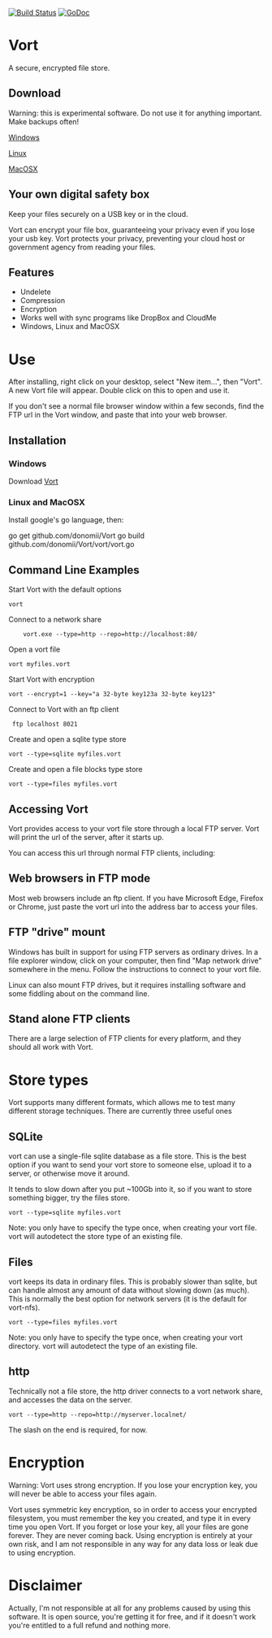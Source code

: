 [![Build Status](https://travis-ci.org/donomii/vort.svg?branch=master)](https://travis-ci.org/donomii/vort)
[![GoDoc](https://godoc.org/github.com/donomii/vort?status.svg)](https://godoc.org/github.com/donomii/vort)

# Vort

A secure, encrypted file store.

## Download

Warning:  this is experimental software.  Do not use it for anything important.  Make backups often!

[Windows](https://github.com/donomii/Vort/releases/latest)

[Linux](https://github.com/donomii/Vort/releases/latest)

[MacOSX](https://github.com/donomii/Vort/releases/latest)

## Your own digital safety box

Keep your files securely on a USB key or in the cloud. 

Vort can encrypt your file box, guaranteeing your privacy even if you lose your usb key.  Vort protects your privacy, preventing your cloud host or government agency from reading your files.

## Features

* Undelete
* Compression
* Encryption
* Works well with sync programs like DropBox and CloudMe
* Windows, Linux and MacOSX

# Use

After installing, right click on your desktop, select "New item...", then "Vort".  A new Vort file will appear.  Double click on this to open and use it.

If you don't see a normal file browser window within a few seconds, find the FTP url in the Vort window, and paste that into your web browser.

## Installation

### Windows

Download [Vort](https://github.com/donomii/Vort/releases/latest)

### Linux and MacOSX

Install google's go language, then:

go get github.com/donomii/Vort
go build github.com/donomii/Vort/vort/vort.go


## Command Line Examples

Start Vort with the default options

    vort

Connect to a network share

    	vort.exe --type=http --repo=http://localhost:80/
		
Open a vort file

	vort myfiles.vort
        
Start Vort with encryption

    vort --encrypt=1 --key="a 32-byte key123a 32-byte key123"
    
 Connect to Vort with an ftp client
 
     ftp localhost 8021
	
Create and open a sqlite type store

	vort --type=sqlite myfiles.vort

Create and open a file blocks type store

	vort --type=files myfiles.vort	
	

## Accessing Vort

Vort provides access to your vort file store through a local FTP server. Vort will print the url of the server, after it starts up.

You can access this url through normal FTP clients, including:

## Web browsers in FTP mode

Most web browsers include an ftp client. If you have Microsoft Edge, Firefox or Chrome, just paste the vort url into the address bar to access your files.

## FTP "drive" mount 

Windows has built in support for using FTP servers as ordinary drives. In a file explorer window, click on your computer, then find "Map network drive" somewhere in the menu. Follow the instructions to connect to your vort file.

Linux can also mount FTP drives, but it requires installing software and some fiddling about on the command line.

## Stand alone FTP clients

There are a large selection of FTP clients for every platform, and they should all work with Vort.

# Store types

Vort supports many different formats, which allows me to test many different storage techniques.  There are currently three useful ones

## SQLite

vort can use a single-file sqlite database as a file store.  This is the best option if you want to send your vort store to someone else, upload it to a server, or otherwise move it around.

It tends to slow down after you put ~100Gb into it, so if you want to store something bigger, try the files store.

	vort --type=sqlite myfiles.vort

Note: you only have to specify the type once, when creating your vort file.  vort will autodetect the store type of an existing file.

## Files

vort keeps its data in ordinary files.  This is probably slower than sqlite, but can handle almost any amount of data without slowing down (as much).  This is normally the best option for network servers (it is the default for vort-nfs).

	vort --type=files myfiles.vort

Note: you only have to specify the type once, when creating your vort directory.  vort will autodetect the type of an existing file.

## http

Technically not a file store, the http driver connects to a vort network share, and accesses the data on the server.

	vort --type=http --repo=http://myserver.localnet/

The slash on the end is required, for now.

# Encryption

Warning: Vort uses strong encryption. If you lose your encryption key, you will never be able to access your files again.

Vort uses symmetric key encryption, so in order to access your encrypted filesystem, you must remember the key you created, and type it in every time you open Vort. If you forget or lose your key, all your files are gone forever. They are never coming back. Using encryption is entirely at your own risk, and I am not responsible in any way for any data loss or leak due to using encryption.

# Disclaimer

Actually, I'm not responsible at all for any problems caused by using this software. It is open source, you're getting it for free, and if it doesn't work you're entitled to a full refund and nothing more.
